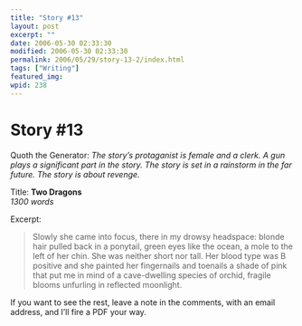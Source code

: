 ```yaml
---
title: "Story #13"
layout: post
excerpt: ""
date: 2006-05-30 02:33:30
modified: 2006-05-30 02:33:30
permalink: 2006/05/29/story-13-2/index.html
tags: ["Writing"]
featured_img: 
wpid: 238
---
```


# Story #13

Quoth the Generator: *The story’s protaganist is female and a clerk. A gun plays a significant part in the story. The story is set in a rainstorm in the far future. The story is about revenge.*

Title: **Two Dragons**  
*1300 words*

Excerpt:

> Slowly she came into focus, there in my drowsy headspace: blonde hair pulled back in a ponytail, green eyes like the ocean, a mole to the left of her chin. She was neither short nor tall. Her blood type was B positive and she painted her fingernails and toenails a shade of pink that put me in mind of a cave-dwelling species of orchid, fragile blooms unfurling in reflected moonlight.

If you want to see the rest, leave a note in the comments, with an email address, and I’ll fire a PDF your way.